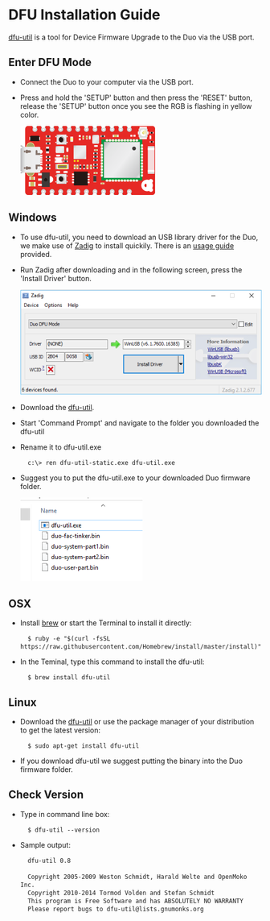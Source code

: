 
# DFU Installation Guide

[dfu-util](http://dfu-util.sourceforge.net/) is a tool for Device Firmware Upgrade to the Duo via the USB port.

## Enter DFU Mode

* Connect the Duo to your computer via the USB port.

* Press and hold the 'SETUP' button and then press the 'RESET' button, release the 'SETUP' button once you see the RGB is flashing in yellow color.

	![image](images/Duo-Yellow.gif) 


## Windows

* To use dfu-util, you need to download an USB library driver for the Duo, we make use of [Zadig](http://zadig.akeo.ie/) to install quickily. There is an [usage guide](https://github.com/pbatard/libwdi/wiki/Zadig) provided.

* Run Zadig after downloading and in the following screen, press the 'Install Driver' button.

	![image](images/Zadig.png) 
	
* Download the [dfu-util](http://dfu-util.sourceforge.net/releases/dfu-util-0.8-binaries/win32-mingw32/dfu-util-static.exe).

* Start 'Command Prompt' and navigate to the folder you downloaded the dfu-util

* Rename it to dfu-util.exe

		c:\> ren dfu-util-static.exe dfu-util.exe

* Suggest you to put the dfu-util.exe to your downloaded Duo firmware folder.

	![image](images/DFU.png)


## OSX

* Install [brew](http://brew.sh/) or start the Terminal to install it directly:

		$ ruby -e "$(curl -fsSL https://raw.githubusercontent.com/Homebrew/install/master/install)"

* In the Teminal, type this command to install the dfu-util:

		$ brew install dfu-util


## Linux

* Download the [dfu-util](http://dfu-util.sourceforge.net/releases/dfu-util-0.8-binaries/linux-i386/) or use
  the package manager of your distribution to get the latest version:

		$ sudo apt-get install dfu-util

* If you download dfu-util we suggest putting the binary into the Duo firmware folder.


## Check Version

* Type in command line box:
		
		$ dfu-util --version

* Sample output:

		dfu-util 0.8

		Copyright 2005-2009 Weston Schmidt, Harald Welte and OpenMoko Inc.
		Copyright 2010-2014 Tormod Volden and Stefan Schmidt
		This program is Free Software and has ABSOLUTELY NO WARRANTY
		Please report bugs to dfu-util@lists.gnumonks.org
